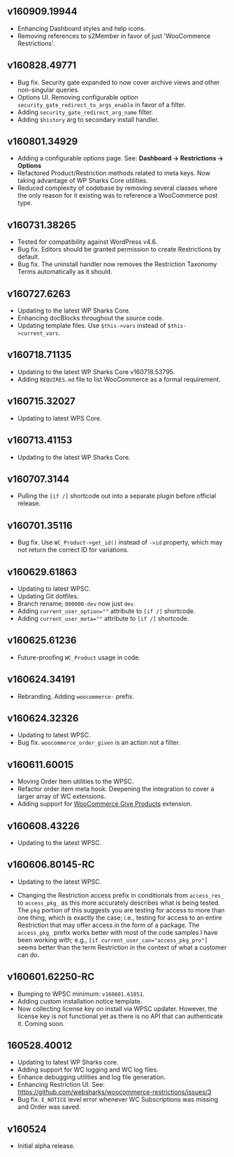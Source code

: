 ## v160909.19944

- Enhancing Dashboard styles and help icons.
- Removing references to s2Member in favor of just 'WooCommerce Restrictions'.

## v160828.49771

- Bug fix. Security gate expanded to now cover archive views and other non-singular queries.
- Options UI. Removing configurable option `security_gate_redirect_to_args_enable` in favor of a filter.
- Adding `security_gate_redirect_arg_name` filter.
- Adding `$history` arg to secondary install handler.

## v160801.34929

- Adding a configurable options page. See: **Dashboard → Restrictions → Options**
- Refactored Product/Restriction methods related to meta keys. Now taking advantage of WP Sharks Core utilities.
- Reduced complexity of codebase by removing several classes where the only reason for it existing was to reference a WooCommerce post type.

## v160731.38265

- Tested for compatibility against WordPress v4.6.
- Bug fix. Editors should be granted permission to create Restrictions by default.
- Bug fix. The uninstall handler now removes the Restriction Taxonomy Terms automatically as it should.

## v160727.6263

- Updating to the latest WP Sharks Core.
- Enhancing docBlocks throughout the source code.
- Updating template files. Use `$this->vars` instead of `$this->current_vars`.

## v160718.71135

- Updating to the latest WP Sharks Core v160718.53795.
- Adding `REQUIRES.md` file to list WooCommerce as a formal requirement.

## v160715.32027

- Updating to latest WPS Core.

## v160713.41153

- Updating to the latest WP Sharks Core.

## v160707.3144

- Pulling the `[if /]` shortcode out into a separate plugin before official release.

## v160701.35116

- Bug fix. Use `WC_Product->get_id()` instead of `->id` property, which may not return the correct ID for variations.

## v160629.61863

- Updating to latest WPSC.
- Updating Git dotfiles.
- Branch rename; `000000-dev` now just `dev`.
- Adding `current_user_option=""` attribute to `[if /]` shortcode.
- Adding `current_user_meta=""` attribute to `[if /]` shortcode.

## v160625.61236

- Future-proofing `WC_Product` usage in code.

## v160624.34191

- Rebranding. Adding `woocommerce-` prefix.

## v160624.32326

- Updating to latest WPSC.
- Bug fix. `woocommerce_order_given` is an action not a filter.

## v160611.60015

- Moving Order Item utilities to the WPSC.
- Refactor order item meta hook. Deepening the integration to cover a larger array of WC extensions.
- Adding support for [WooCommerce Give Products](https://www.woothemes.com/products/woocommerce-give-products/) extension.

## v160608.43226

- Updating to the latest WPSC.

## v160606.80145-RC

- Updating to the latest WPSC.

- Changing the Restriction access prefix in conditionals from `access_res_` to `access_pkg_` as this more accurately describes what is being tested. The `pkg` portion of this suggests you are testing for access to more than one thing, which is exactly the case; i.e., testing for access to an entire Restriction that may offer access in the form of a package. The `access_pkg_` prefix works better with most of the code samples I have been working with; e.g., `[if current_user_can="access_pkg_pro"]` seems better than the term Restriction in the context of what a customer can do.

## v160601.62250-RC

- Bumping to WPSC minimum: `v160601.61851`.
- Adding custom installation notice template.
- Now collecting license key on install via WPSC updater. However, the license key is not functional yet as there is no API that can authenticate it. Coming soon.

## 160528.40012

- Updating to latest WP Sharks core.
- Adding support for WC logging and WC log files.
- Enhance debugging utilities and log file generation.
- Enhancing Restriction UI. See: https://github.com/websharks/woocommerce-restrictions/issues/3
- Bug fix. `E_NOTICE` level error whenever WC Subscriptions was missing and Order was saved.

## v160524

- Initial alpha release.

